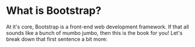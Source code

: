 # What is Bootstrap?

At it's core, Bootstrap is a front-end web development framework. If that all sounds like a bunch of mumbo jumbo, then this is the book for you! Let's break down that first sentence a bit more:

